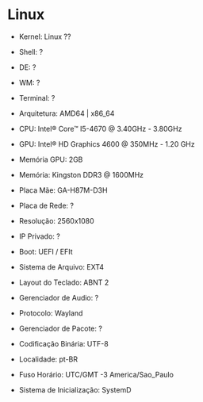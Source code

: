 # Linux

- Kernel:     Linux ?? 
- Shell:      ?
- DE:         ?
- WM:         ?
- Terminal:   ?


- Arquitetura:    AMD64 | x86_64
- CPU:            Intel® Core™ I5-4670 @ 3.40GHz - 3.80GHz
- GPU:            Intel® HD Graphics 4600 @ 350MHz - 1.20 GHz 
- Memória GPU:    2GB
- Memória:        Kingston DDR3 @ 1600MHz
- Placa Mãe:      GA-H87M-D3H 
- Placa de Rede:  ?
- Resolução:      2560x1080 
- IP Privado:     ?


- Boot:   UEFI / EFIt

- Sistema de Arquivo:   EXT4
- Layout do Teclado: ABNT 2

- Gerenciador de Audio: ?
- Protocolo:  Wayland
- Gerenciador de Pacote:  ?

- Codificação Binária:  UTF-8

- Localidade: pt-BR

- Fuso Horário:  UTC/GMT -3 America/Sao_Paulo
- Sistema de Inicialização: SystemD
